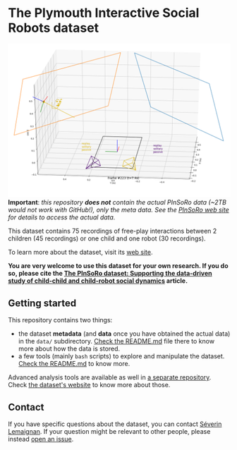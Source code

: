 The Plymouth Interactive Social Robots dataset
==============================================

![The dataset, visualised with one of the provided tool](doc/screenshot.png)
**Important**: *this repository **does not** contain the actual PInSoRo data
(~2TB would not work with GitHub!), only the meta data. See the [PInSoRo web
site](https://freeplay-sandbox.github.io/) for details to access the actual
data.*

This dataset contains 75 recordings of free-play interactions between 2 children
(45 recordings) or one child and one robot (30 recordings).

To learn more about the dataset, visit its [web
site](https://freeplay-sandbox.github.io/).

**You are very welcome to use this dataset for your own research. If you do so,
please cite the [The PInSoRo dataset: Supporting the data-driven study of
child-child and child-robot social
dynamics](https://doi.org/10.1371/journal.pone.0205999) article.**

Getting started
---------------

This repository contains two things:

- the dataset **metadata** (and **data** once you have obtained the actual data)
  in the `data/` subdirectory. [Check the README.md](data/README.md) file there
  to know more about how the data is stored.
- a few tools (mainly `bash` scripts) to explore and manipulate the dataset.
  [Check the README.md](tools/README.md) to know more.

Advanced analysis tools are available as well in [a separate
repository](https://github.com/freeplay-sandbox/analysis). Check [the dataset's
website](https://freeplay-sandbox.github.io/analysing) to know more about those.

Contact
-------

If you have specific questions about the dataset, you can contact
[Séverin
Lemaignan](mailto:severin.lemaignan@brl.ac.uk?subject="[PInSoRo]"). If your
question might be relevant to other people, please instead [open an
issue](https://github.com/freeplay-sandbox/dataset/issues).

